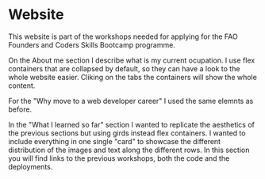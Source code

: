 # Website

This website is part of the workshops needed for applying for the FAO Founders and Coders Skills Bootcamp programme.

On the About me section I describe what is my current ocupation. I use flex containers that are collapsed by default, so they can have a look to the whole website easier.
Cliking on the tabs the containers will show the whole content.

For the "Why move to a web developer career" I used the same elemnts as before.

In the "What I learned so far" section I wanted to replicate the aesthetics of the previous sections but using girds instead flex containers. I wanted to include everything in one single "card" to showcase the different distribution of the images and text along the different rows.
In this section you will find links to the previous workshops, both the code and the deployments.

